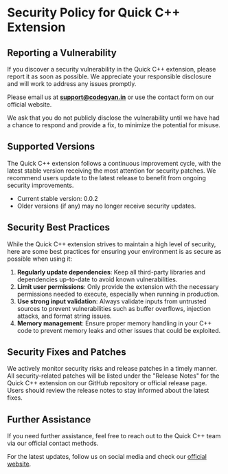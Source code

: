 # Security Policy for Quick C++ Extension

## Reporting a Vulnerability

If you discover a security vulnerability in the Quick C++ extension, please report it as soon as possible. We appreciate your responsible disclosure and will work to address any issues promptly.

Please email us at **support@codegyan.in** or use the contact form on our official website. 

We ask that you do not publicly disclose the vulnerability until we have had a chance to respond and provide a fix, to minimize the potential for misuse.

## Supported Versions

The Quick C++ extension follows a continuous improvement cycle, with the latest stable version receiving the most attention for security patches. We recommend users update to the latest release to benefit from ongoing security improvements.

- Current stable version: 0.0.2
- Older versions (if any) may no longer receive security updates.

## Security Best Practices

While the Quick C++ extension strives to maintain a high level of security, here are some best practices for ensuring your environment is as secure as possible when using it:

1. **Regularly update dependencies**: Keep all third-party libraries and dependencies up-to-date to avoid known vulnerabilities.
2. **Limit user permissions**: Only provide the extension with the necessary permissions needed to execute, especially when running in production.
3. **Use strong input validation**: Always validate inputs from untrusted sources to prevent vulnerabilities such as buffer overflows, injection attacks, and format string issues.
4. **Memory management**: Ensure proper memory handling in your C++ code to prevent memory leaks and other issues that could be exploited.

## Security Fixes and Patches

We actively monitor security risks and release patches in a timely manner. All security-related patches will be listed under the "Release Notes" for the Quick C++ extension on our GitHub repository or official release page. Users should review the release notes to stay informed about the latest fixes.

## Further Assistance

If you need further assistance, feel free to reach out to the Quick C++ team via our official contact methods.

For the latest updates, follow us on social media and check our [official website](https://www.codegyan.in).